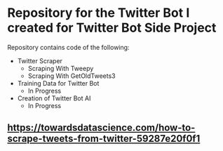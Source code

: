 # Repository for the Twitter Bot I created for Twitter Bot Side Project

Repository contains code of the following: 
  * Twitter Scraper
    * Scraping With Tweepy
    * Scraping With GetOldTweets3
  * Training Data for Twitter Bot
    * In Progress
  * Creation of Twitter Bot AI
    * In Progress

## https://towardsdatascience.com/how-to-scrape-tweets-from-twitter-59287e20f0f1
